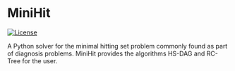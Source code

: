 MiniHit
==============================================================================

[![License](https://img.shields.io/badge/License-BSD%203--Clause-blue.svg)](LICENSE.md)

A Python solver for the minimal hitting set problem commonly found as part of 
diagnosis problems. MiniHit provides the algorithms HS-DAG and RC-Tree for the
user.
